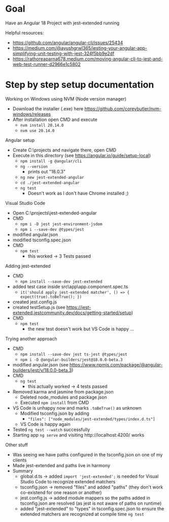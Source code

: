 # Goal

Have an Angular 18 Project with jest-extended running

Helpful resources:
- https://github.com/angular/angular-cli/issues/25434
- https://medium.com/@ayushgrwl365/jesting-your-angular-app-simplifying-unit-testing-with-jest-324f5bb9e2df
- https://rathoreaparna678.medium.com/moving-angular-cli-to-jest-and-web-test-runner-d2966e1c5802

# Step by step setup documentation

Working on Windows using NVM (Node version manager)
- Download the installer (.exe) here https://github.com/coreybutler/nvm-windows/releases
- After installation open CMD and execute
  - `nvm install 20.14.0`
  - `nvm use 20.14.0`

Angular setup
- Create C:\projects and navigate there, open CMD
- Execute in this directory (see https://angular.io/guide/setup-local)
  - `npm install -g @angular/cli`
  - `ng --version`
    - prints out "18.0.3"
  - `ng new jest-extended-angular`
  - `cd ./jest-extended-angular`
  - `ng test`
    - Doesn't work as I don't have Chrome installed ;) 


Visual Studio Code
- Open C:\projects\jest-extended-angular
- CMD
  - `npm i -D jest jest-environment-jsdom`
  - `npm i --save-dev @types/jest`
- modified angular.json
- modified tsconfig.spec.json
- CMD
  - `npm test`
     - this worked → 3 Tests passed

Adding jest-extended
- CMD
  - `npm install --save-dev jest-extended`
- added test case inside src\app\app.component.spec.ts
  - `it('should apply jest-extended matcher', () => { expect(true).toBeTrue(); })`
- created jest.config.js
- created testSetup.js (see https://jest-extended.jestcommunity.dev/docs/getting-started/setup)
- CMD
  - `npm test`
    - the new test doesn't work but VS Code is happy ...

Trying another approach
- CMD
  - `npm install --save-dev jest ts-jest @types/jest`
  - `npm i -D @angular-builders/jest@18.0.0-beta.3`
- modified angular.json (see https://www.npmjs.com/package/@angular-builders/jest/v/18.0.0-beta.3)
- CMD
  - `ng test`
    - this actually worked → 4 tests passed
- Removed karma and jasmine from package.json
  - Deleted node_modules and package.json
  - Executed `npm install` from CMD
- VS Code is unhappy now and marks `.toBeTrue()` as unknown
  - Modified tsconfig.json by adding
    - `"files": ["node_modules/jest-extended/types/index.d.ts"]`
  - VS Code is happy again
- Tested `ng test --watch` successfully
- Starting app `ng serve` and visiting http://localhost:4200/ works

Other stuff
- Was seeing we have paths configured in the tsconfig.json on one of my clients
- Made jest-extended and paths live in harmony
- Summary
  - global.d.ts → added `import 'jest-extended';` is needed for Visual Studio Code to recognize extended matchers
  - tsconfig.json → removed "files" and added "paths" (they don't work co-existend for one reason or another)
  - jest.config.js → added module mappers so the paths added in tsconfig.json are resolved (as jest is not aware of paths on runtime)
  - added "jest-extended" to "types" in tsconfig.spec.json to ensure the extended matchers are recognized at compile time `ng test`